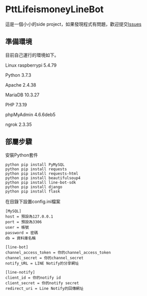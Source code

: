 # PttLifeismoneyLineBot
這是一個小小的side project，如果發現程式有問題，歡迎提交[Issues](https://github.com/h1431532403240/PttLifeismoneyLineBot/issues)

## 準備環境
目前自己運行的環境如下。

Linux raspberrypi 5.4.79

Python 3.7.3

Apache 2.4.38

MariaDB 10.3.27

PHP 7.3.19

phpMyAdmin 4.6.6deb5

ngrok 2.3.35

## 部屬步驟

安裝Python套件

```
python pip install PyMySQL
python pip install requests
python pip install requests-html
python pip install beautifulsoup4
python pip install line-bot-sdk
python pip install django
python pip install flask
```

在目錄下設置config.ini檔案

```
[MySQL]
host = 預設為127.0.0.1
port = 預設為3306
user = 帳號
password = 密碼
db = 資料庫名稱

[line-bot]
channel_access_token = 你的channel_access_token
channel_secret = 你的channel_secret
notify_URL = LINE Notify的分享網址

[line-notify]
client_id = 你的notify id
client_secret = 你的notify secret
redirect_uri = Line Notify的回傳網址

```
